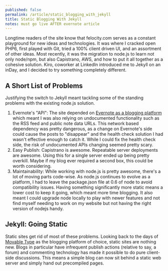 ```yaml
---
published: false
permalink: /article/static_blogging_with_jekyll
title: Static Blogging With Jekyll
notes: must go live AFTER evernote article
---
```

Longtime readers of the site know that felocity.com serves as a constant playground for new ideas and technologies. It was where I cracked open PHP6, first played with Git, tried a 100% client driven UI, and an assortment of other ideas. Most recently, it was the migration to node.js to learn not only node/npm, but also Capistrano, AWS, and how to put it all together as a cohesive solution. Kiro, coworker at LinkedIn introduced me to Jekyll on an inDay, and I decided to try something completely different.

A Short List of Problems
------------------------
Justifying the switch to Jekyll meant tackling some of the standing problems with the existing node.js solution.

1. Evernote's "API": The site depended on [Evernote as a blogging platform](/article/evernote_as_a_blogging_engine) which meant I was also relying on undocumented functionality such as the RSS feed and public note data URLs. This network based dependency was pretty dangerous, as a change on Evernote's side could cause the posts to "disappear" and the health check solution I had wasn't effective enough to catch it. While I could fix the health check side, the risk of undocumented APIs changing seemed pretty scary.
2. Easy Publish: Capistrano is awesome. Repeatable server deployments are awesome. Using this for a single server ended up being pretty overkill. Maybe if my blog ever required a second box, this could be worth considering.
3. Maintainability: While working with node.js is pretty awesome, there's a lot of moving parts code-wise. As node.js continues to evolve as a platform, I had to leave the package.json file at 0.6 of node to avoid compatibility issues. Having something significantly more static means a lower cost to keep it going, which meant more time blogging. It also meant I could upgrade node locally to play with newer features and not find myself needing to work on my website but not having the right version of nodejs handy.

Jekyll: Going Static
--------------------
Static sites get rid of most of these problems. Looking back to the days of [Movable Type](http://www.movabletype.com/) as the blogging platform of choice, static sites are nothing new. Blogs in particular have infrequent publish actions (relative to say, a forum) and commenting technology has made it possible to do pure client-side discussions. This means a simple blog can now sit behind a static web server and simply hand out precompiled pages.